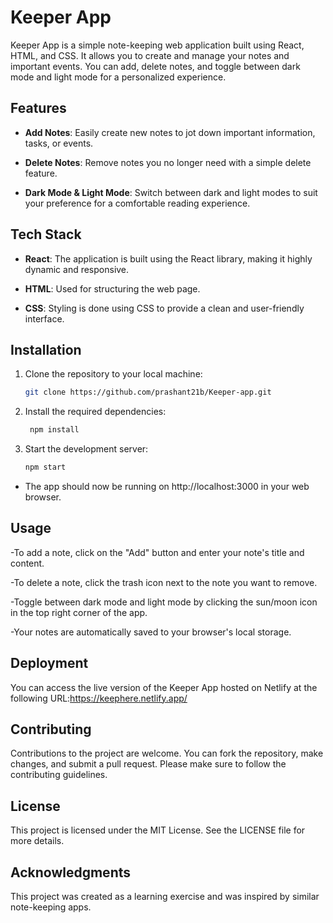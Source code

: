 # Keeper App

Keeper App is a simple note-keeping web application built using React, HTML, and CSS. It allows you to create and manage your notes and important events. You can add, delete notes, and toggle between dark mode and light mode for a personalized experience.

## Features

- **Add Notes**: Easily create new notes to jot down important information, tasks, or events.

- **Delete Notes**: Remove notes you no longer need with a simple delete feature.

- **Dark Mode & Light Mode**: Switch between dark and light modes to suit your preference for a comfortable reading experience.

## Tech Stack

- **React**: The application is built using the React library, making it highly dynamic and responsive.

- **HTML**: Used for structuring the web page.

- **CSS**: Styling is done using CSS to provide a clean and user-friendly interface.

## Installation

1. Clone the repository to your local machine:
   ```bash
   git clone https://github.com/prashant21b/Keeper-app.git
2. Install the required dependencies:
    ```bash
     npm install
3. Start the development server:
   ```bash
   npm start
  - The app should now be running on http://localhost:3000 in your web browser.

    
  ## Usage

 -To add a note, click on the "Add" button and enter your note's title and content.

 -To delete a note, click the trash icon next to the note you want to remove.

 -Toggle between dark mode and light mode by clicking the sun/moon icon in the top right corner of the app.

 -Your notes are automatically saved to your browser's local storage.

  ## Deployment
  You can access the live version of the Keeper App hosted on Netlify at the following URL:https://keephere.netlify.app/
 ## Contributing
 Contributions to the project are welcome. You can fork the repository, make changes, and submit a pull request. Please make sure to follow the contributing guidelines.

## License
This project is licensed under the MIT License. See the LICENSE file for more details.

## Acknowledgments
This project was created as a learning exercise and was inspired by similar note-keeping apps.
